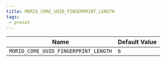 ```yaml
---
title: MORIO_CORE_UUID_FINGERPRINT_LENGTH
tags:
 - preset
---
```





<!-- MORIO_AUTO_GENERATED_CONTENT_STARTS - Manual changes made below will be overwritten -->
| Name | Default Value |
|------|---------------|
| `MORIO_CORE_UUID_FINGERPRINT_LENGTH` | `6` |
<!-- MORIO_AUTO_GENERATED_CONTENT_ENDS - Manual changes made above will be overwritten -->

